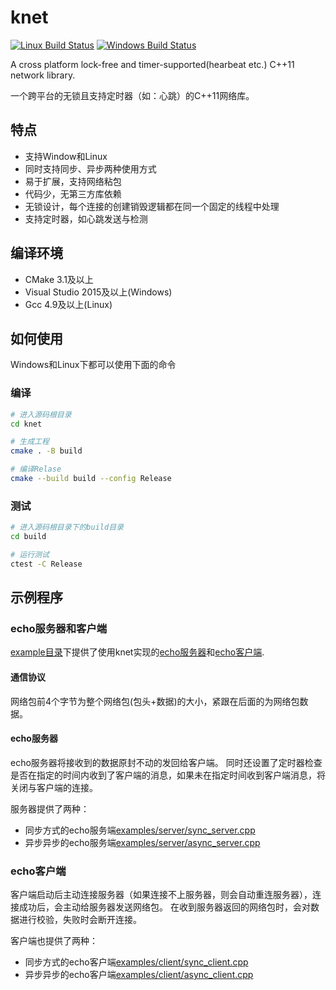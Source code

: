 # knet

[![Linux Build Status](https://img.shields.io/travis/kibaamor/knet?label=Linux%20Build%20Status&style=flat-square)](https://travis-ci.org/KibaAmor/knet)
[![Windows Build Status](https://img.shields.io/appveyor/build/kibaamor/knet?label=Windows%20Build%20Status&style=flat-square)](https://ci.appveyor.com/project/KibaAmor/knet)

A cross platform lock-free and timer-supported(hearbeat etc.) C++11 network library.

一个跨平台的无锁且支持定时器（如：心跳）的C++11网络库。

## 特点

* 支持Window和Linux
* 同时支持同步、异步两种使用方式
* 易于扩展，支持网络粘包
* 代码少，无第三方库依赖
* 无锁设计，每个连接的创建销毁逻辑都在同一个固定的线程中处理
* 支持定时器，如心跳发送与检测

## 编译环境

* CMake 3.1及以上
* Visual Studio 2015及以上(Windows)
* Gcc 4.9及以上(Linux)

## 如何使用

Windows和Linux下都可以使用下面的命令

### 编译
```bash
# 进入源码根目录
cd knet

# 生成工程
cmake . -B build

# 编译Relase
cmake --build build --config Release
```

### 测试

```bash
# 进入源码根目录下的build目录
cd build

# 运行测试
ctest -C Release
```

## 示例程序

### echo服务器和客户端

[example目录](./examples/)下提供了使用knet实现的[echo服务器](./examples/server)和[echo客户端](./examples/client).

#### 通信协议

网络包前4个字节为整个网络包(包头+数据)的大小，紧跟在后面的为网络包数据。

#### echo服务器

echo服务器将接收到的数据原封不动的发回给客户端。
同时还设置了定时器检查是否在指定的时间内收到了客户端的消息，如果未在指定时间收到客户端消息，将关闭与客户端的连接。

服务器提供了两种：
* 同步方式的echo服务端[examples/server/sync_server.cpp](./examples/server/sync_server.cpp)
* 异步异步的echo服务端[examples/server/async_server.cpp](./examples/server/async_server.cpp)

### echo客户端

客户端启动后主动连接服务器（如果连接不上服务器，则会自动重连服务器），连接成功后，会主动给服务器发送网络包。
在收到服务器返回的网络包时，会对数据进行校验，失败时会断开连接。

客户端也提供了两种：

* 同步方式的echo客户端[examples/client/sync_client.cpp](./examples/client/sync_client.cpp)
* 异步异步的echo客户端[examples/client/async_client.cpp](./examples/client/async_client.cpp)
